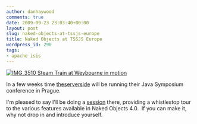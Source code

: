 ```yaml
---
author: danhaywood
comments: true
date: 2009-09-23 23:03:40+00:00
layout: post
slug: naked-objects-at-tssjs-europe
title: Naked Objects at TSSJS Europe
wordpress_id: 290
tags:
- apache isis
---
```


[![IMG_3510 Steam Train at Weybourne in motion](http://farm4.static.flickr.com/3261/2350060367_c556c15b79.jpg)](http://www.flickr.com/photos/rogerblackwell/2350060367/)

In a few weeks time [theserverside](http://theserverside.com) will be running their Java Symposium conference in Prague.



I'm pleased to say I'll be doing a [session](http://javasymposium.techtarget.com/html/frameworks.html#DHaywoodNakedOb) there, providing a whistlestop tour to the various features available in Naked Objects 4.0.  If you can make it, why not drop in and introduce yourself.
